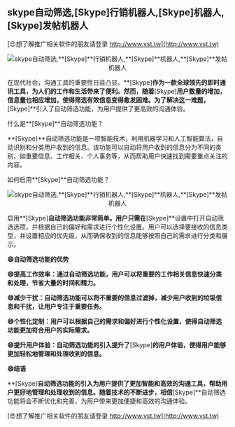 ## **skype自动筛选,**[Skype]**行销机器人,**[Skype]**机器人,**[Skype]**发帖机器人**

[😍想了解推广相关软件的朋友请登录 http://www.vst.tw](http://www.vst.tw)

 <center><img src="https://vst.tw/MP4/tuiguang/png/1.png" alt="skype自动筛选,**[Skype]**行销机器人,**[Skype]**机器人,**[Skype]**发帖机器人"></center>

在现代社会，沟通工具的重要性日益凸显。**[Skype]**作为一款全球领先的即时通讯工具，为人们的工作和生活带来了便利。然而，随着**[Skype]**用户数量的增加，信息量也相应增加，使得筛选有效信息变得愈发困难。为了解决这一难题，**[Skype]**引入了自动筛选功能，为用户提供了更高效的沟通体验。

什么是**[Skype]**自动筛选功能？

**[Skype]**自动筛选功能是一项智能技术，利用机器学习和人工智能算法，自动识别和分类用户收到的信息。该功能可以自动将用户收到的信息分为不同的类别，如重要信息、工作相关、个人事务等，从而帮助用户快速找到需要重点关注的内容。

如何启用**[Skype]**自动筛选功能？

 <center><img src="https://vst.tw/MP4/tuiguang/png/7.png" alt="skype自动筛选,**[Skype]**行销机器人,**[Skype]**机器人,**[Skype]**发帖机器人"></center>

启用**[Skype]**自动筛选功能非常简单。用户只需在**[Skype]**设置中打开自动筛选选项，并根据自己的偏好和需求进行个性化设置。用户可以选择要接收的信息类型，并设置相应的优先级，从而确保收到的信息能够按照自己的需求进行分类和展示。

**😄自动筛选功能的优势**

**😄提高工作效率：通过自动筛选功能，用户可以将重要的工作相关信息快速分类和处理，节省大量的时间和精力。**

**😄减少干扰：自动筛选功能可以将不重要的信息过滤掉，减少用户收到的垃圾信息和干扰，让用户专注于重要任务。**

**😄个性化定制：用户可以根据自己的需求和偏好进行个性化设置，使得自动筛选功能更加符合用户的实际需求。**

**😄提升用户体验：自动筛选功能的引入提升了**[Skype]**的用户体验，使得用户能够更加轻松地管理和处理收到的信息。**

**😄结语**

**[Skype]**自动筛选功能的引入为用户提供了更加智能和高效的沟通工具，帮助用户更好地管理和处理收到的信息。随着技术的不断进步，相信**[Skype]**自动筛选功能将会不断优化和完善，为用户带来更加便捷和高效的沟通体验。

[😍想了解推广相关软件的朋友请登录 http://www.vst.tw](http://www.vst.tw)




